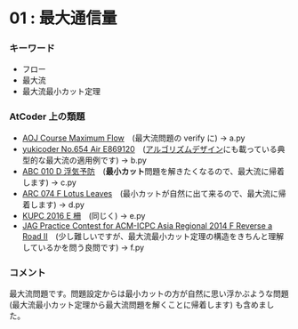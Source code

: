 # 01 : 最大通信量

### キーワード

- フロー
- 最大流
- 最大流最小カット定理

### AtCoder 上の類題

- [AOJ Course Maximum Flow](http://judge.u-aizu.ac.jp/onlinejudge/description.jsp?id=GRL_6_A&lang=jp)　(最大流問題の verify に) -> a.py
- [yukicoder No.654 Air E869120](https://yukicoder.me/problems/no/654)　([アルゴリズムデザイン](https://www.amazon.co.jp/アルゴリズムデザイン-Jon-Kleinberg/dp/4320122178)にも載っている典型的な最大流の適用例です) -> b.py
- [ABC 010 D 浮気予防](https://atcoder.jp/contests/abc010/tasks/abc010_4)　(**最小カット**問題を解きたくなるので、最大流に帰着します) -> c.py
- [ARC 074 F Lotus Leaves](https://atcoder.jp/contests/arc074/tasks/arc074_d)　(最小カットが自然に出て来るので、最大流に帰着します) -> d.py
- [KUPC 2016 E 柵](https://atcoder.jp/contests/kupc2016/tasks/kupc2016_e)　(同じく) -> e.py
- [JAG Practice Contest for ACM-ICPC Asia Regional 2014 F Reverse a Road II](https://atcoder.jp/contests/jag2014autumn/tasks/icpc2014autumn_f)　(少し難しいですが、最大流最小カット定理の構造をきちんと理解しているかを問う良問です) -> f.py

### コメント

最大流問題です。問題設定からは最小カットの方が自然に思い浮かぶような問題 (最大流最小カット定理から最大流問題を解くことに帰着します) も含めました。